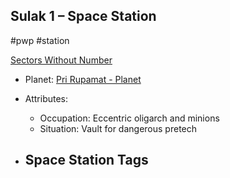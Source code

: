 ## Sulak 1 &ndash; Space Station

#pwp #station

[Sectors Without Number](https://sectorswithoutnumber.com/sector/bfDcBzTtgpeyLUfwzjio/spaceStation/fbG1kntnM0998gZuKMhS)

- Planet: [Pri Rupamat - Planet](../../../Gaming/StarsWithoutNumber/PiratesWithoutPlunder/Pri%20Rupamat%20-%20Planet.md)

- Attributes:
   -   Occupation: Eccentric oligarch and minions
   -   Situation: Vault for dangerous pretech

- Space Station Tags
	-  

